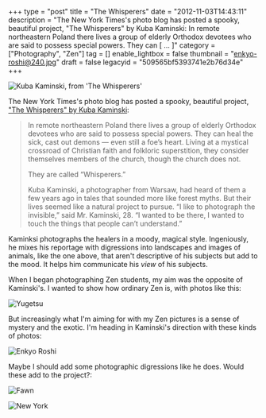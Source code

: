 +++
type = "post"
title = "The Whisperers"
date = "2012-11-03T14:43:11"
description = "The New York Times's photo blog has posted a spooky, beautiful project, \"The Whisperers\" by Kuba Kaminski: In remote northeastern Poland there lives a group of elderly Orthodox devotees who are said to possess special powers. They can [ ... ]"
category = ["Photography", "Zen"]
tag = []
enable_lightbox = false
thumbnail = "enkyo-roshi@240.jpg"
draft = false
legacyid = "509565bf5393741e2b76d34e"
+++

<p><img src="kuba-kaminski-whisperers.png" alt="Kuba Kaminski, from 'The Whisperers'" title="kuba-kaminski-whisperers.png" border="0"   /></p>
<p>The New York Times's photo blog has posted a spooky, beautiful project, <a href="http://lens.blogs.nytimes.com/2012/10/31/at-a-crossroads-of-faith-and-folklore/">"The Whisperers" by Kuba Kaminski</a>:</p>
<blockquote>
<p>In remote northeastern Poland there lives a group of elderly Orthodox devotees who are said to possess special powers. They can heal the sick, cast out demons — even still a foe’s heart. Living at a mystical crossroad of Christian faith and folkloric superstition, they consider themselves members of the church, though the church does not.</p>
<p>They are called “Whisperers.”</p>
<p>Kuba Kaminski, a photographer from Warsaw, had heard of them a few years ago in tales that sounded more like forest myths. But their lives seemed like a natural project to pursue. “I like to photograph the invisible,” said Mr. Kaminski, 28. “I wanted to be there, I wanted to touch the things that people can’t understand.”</p>
</blockquote>
<p>Kaminksi photographs the healers in a moody, magical style. Ingeniously, he mixes his reportage with digressions into landscapes and images of animals, like the one above, that aren't descriptive of his subjects but add to the mood. It helps him communicate his <em>view</em> of his subjects.</p>
<p>When I began photographing Zen students, my aim was the opposite of Kaminski's. I wanted to show how ordinary Zen is, with photos like this:</p>
<p><img style="display:block; margin-left:auto; margin-right:auto;" src="yugetsu.jpg" alt="Yugetsu" title="yugetsu.jpg" border="0"   /></p>
<p>But increasingly what I'm aiming for with my Zen pictures is a sense of mystery and the exotic. I'm heading in Kaminski's direction with these kinds of photos:</p>
<p><img style="display:block; margin-left:auto; margin-right:auto;" src="enkyo-roshi.jpg" alt="Enkyo Roshi" title="enkyo-roshi.jpg" border="0"   /></p>
<p>Maybe I should add some photographic digressions like he does. Would these add to the project?:</p>
<p><img style="display:block; margin-left:auto; margin-right:auto;" src="fawn.jpg" alt="Fawn" title="fawn.jpg" border="0"   /></p>
<p><img style="display:block; margin-left:auto; margin-right:auto;" src="new-york.jpg" alt="New York" title="new-york.jpg" border="0"   /></p>

